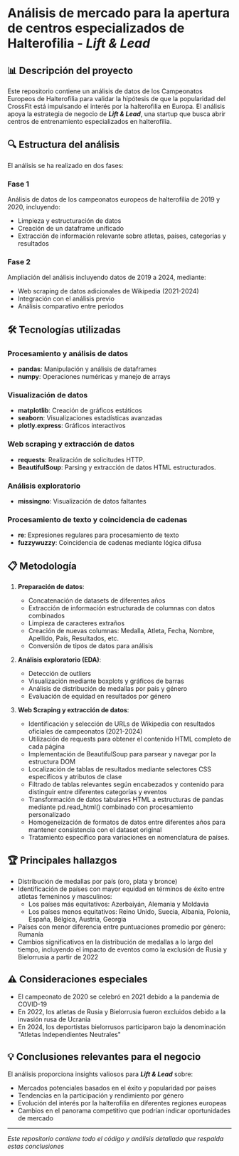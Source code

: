 # Análisis de mercado para la apertura de centros especializados de Halterofilia - *Lift & Lead*

## 📊 Descripción del proyecto
Este repositorio contiene un análisis de datos de los Campeonatos Europeos de Halterofilia para validar la hipótesis de que la popularidad del CrossFit está impulsando el interés por la halterofilia en Europa. El análisis apoya la estrategia de negocio de ***Lift & Lead***, una startup que busca abrir centros de entrenamiento especializados en halterofilia.

## 🔍 Estructura del análisis
El análisis se ha realizado en dos fases:

### Fase 1
Análisis de datos de los campeonatos europeos de halterofilia de 2019 y 2020, incluyendo:
- Limpieza y estructuración de datos
- Creación de un dataframe unificado
- Extracción de información relevante sobre atletas, países, categorías y resultados

### Fase 2
Ampliación del análisis incluyendo datos de 2019 a 2024, mediante:
- Web scraping de datos adicionales de Wikipedia (2021-2024)
- Integración con el análisis previo
- Análisis comparativo entre periodos

## 🛠️ Tecnologías utilizadas

### Procesamiento y análisis de datos
- **pandas**: Manipulación y análisis de dataframes
- **numpy**: Operaciones numéricas y manejo de arrays

### Visualización de datos
- **matplotlib**: Creación de gráficos estáticos
- **seaborn**: Visualizaciones estadísticas avanzadas
- **plotly.express**: Gráficos interactivos

### Web scraping y extracción de datos

- **requests**: Realización de solicitudes HTTP.
- **BeautifulSoup**: Parsing y extracción de datos HTML estructurados.

### Análisis exploratorio
- **missingno**: Visualización de datos faltantes

### Procesamiento de texto y coincidencia de cadenas
- **re**: Expresiones regulares para procesamiento de texto
- **fuzzywuzzy**: Coincidencia de cadenas mediante lógica difusa

## 📋 Metodología
1. **Preparación de datos**:
   - Concatenación de datasets de diferentes años
   - Extracción de información estructurada de columnas con datos combinados
   - Limpieza de caracteres extraños
   - Creación de nuevas columnas: Medalla, Atleta, Fecha, Nombre, Apellido, País, Resultados, etc.
   - Conversión de tipos de datos para análisis

2. **Análisis exploratorio (EDA)**:
   - Detección de outliers
   - Visualización mediante boxplots y gráficos de barras
   - Análisis de distribución de medallas por país y género
   - Evaluación de equidad en resultados por género

3. **Web Scraping y extracción de datos**:
    - Identificación y selección de URLs de Wikipedia con resultados oficiales de campeonatos (2021-2024)
   - Utilización de requests para obtener el contenido HTML completo de cada página
   - Implementación de BeautifulSoup para parsear y navegar por la estructura DOM
   - Localización de tablas de resultados mediante selectores CSS específicos y atributos de clase
   - Filtrado de tablas relevantes según encabezados y contenido para distinguir entre diferentes categorías y eventos
   - Transformación de datos tabulares HTML a estructuras de pandas mediante pd.read_html() combinado con procesamiento     personalizado
    - Homogeneización de formatos de datos entre diferentes años para mantener consistencia con el dataset original
    - Tratamiento específico para variaciones en nomenclatura de países.
  
## 🏆 Principales hallazgos
- Distribución de medallas por país (oro, plata y bronce)
- Identificación de países con mayor equidad en términos de éxito entre atletas femeninos y masculinos:
  - Los países más equitativos: Azerbaiyán, Alemania y Moldavia
  - Los países menos equitativos: Reino Unido, Suecia, Albania, Polonia, España, Bélgica, Austria, Georgia
- Países con menor diferencia entre puntuaciones promedio por género: Rumanía
- Cambios significativos en la distribución de medallas a lo largo del tiempo, incluyendo el impacto de eventos como la exclusión de Rusia y Bielorrusia a partir de 2022

## ⚠️ Consideraciones especiales
- El campeonato de 2020 se celebró en 2021 debido a la pandemia de COVID-19
- En 2022, los atletas de Rusia y Bielorrusia fueron excluidos debido a la invasión rusa de Ucrania
- En 2024, los deportistas bielorrusos participaron bajo la denominación "Atletas Independientes Neutrales"

## 💡 Conclusiones relevantes para el negocio
El análisis proporciona insights valiosos para ***Lift & Lead*** sobre:
- Mercados potenciales basados en el éxito y popularidad por países
- Tendencias en la participación y rendimiento por género
- Evolución del interés por la halterofilia en diferentes regiones europeas
- Cambios en el panorama competitivo que podrían indicar oportunidades de mercado

---

*Este repositorio contiene todo el código y análisis detallado que respalda estas conclusiones*
